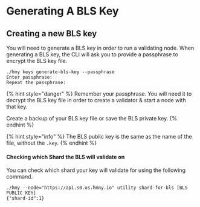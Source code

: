 # Generating A BLS Key

## Creating a new BLS key

You will need to generate a BLS key in order to run a validating node. When generating a BLS key, the CLI will ask you to provide a passphrase to encrypt the BLS key file.‌ 

```text
./hmy keys generate-bls-key --passphrase
Enter passphrase:
Repeat the passphrase:
```

{% hint style="danger" %}
Remember your passphrase. You will need it to decrypt the BLS key file in order to create a validator & start a node with that key.

Create a backup of your BLS key file or save the BLS private key.
{% endhint %}

{% hint style="info" %}
The BLS public key is the same as the name of the file, without the `.key`.
{% endhint %}

#### Checking which Shard the BLS will validate on

You can check which shard your key will validate for using the following command.

```text
./hmy --node="https://api.s0.os.hmny.io" utility shard-for-bls [BLS PUBLIC KEY]
{"shard-id":1}
```


